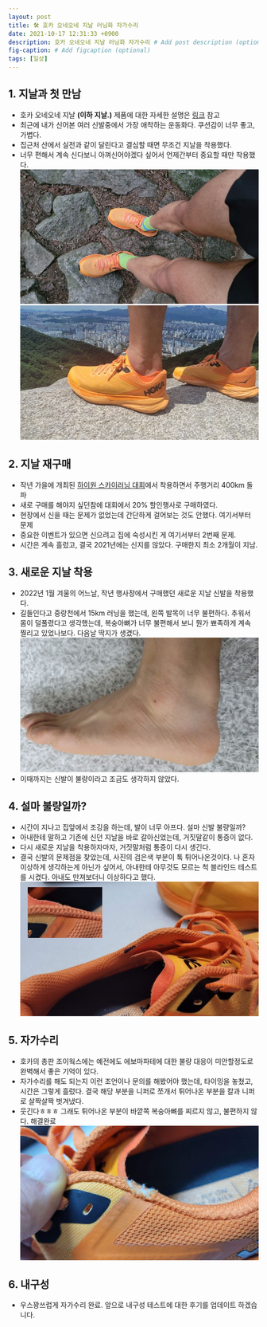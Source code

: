 ```yaml
---
layout: post
title: 🛠️ 호카 오네오네 지날 러닝화 자가수리
date: 2021-10-17 12:31:33 +0900
description: 호카 오네오네 지날 러닝화 자가수리 # Add post description (optional)
fig-caption: # Add figcaption (optional)
tags: [일상]
---
```

## 1. 지날과 첫 만남
- 호카 오네오네 지날 **(이하 지날.)** 제품에 대한 자세한 설명은 [링크](https://www.goodrunner.co.kr/product/hoka-m-zinal-bopo/1030/) 참고
- 최근에 내가 신어본 여러 신발중에서 가장 애착하는 운동화다. 쿠션감이 너무 좋고, 가볍다.
- 집근처 산에서 실전과 같이 달린다고 결심할 때면 무조건 지날을 착용했다. 
- 너무 편해서 계속 신다보니 아껴신어야겠다 싶어서 언제간부터 중요할 때만 착용했다.
![지날 착용1](/img/in-post/zinal-01.jpg)
![지날 착용2](/img/in-post/zinal-02.jpg)

## 2. 지날 재구매
- 작년 가을에 개최된 [하이원 스카이러닝 대회](/2021-high1skyrunning/)에서 착용하면서 주행거리 400km 돌파
- 새로 구매를 해야지 싶던참에 대회에서 20% 할인행사로 구매하였다.
- 현장에서 신을 때는 문제가 없었는데 간단하게 걸어보는 것도 안했다. 여기서부터 문제
- 중요한 이벤트가 있으면 신으려고 집에 숙성시킨 게 여기서부터 2번째 문제. 
- 시간은 계속 흘렀고, 결국 2021년에는 신지를 않았다. 구매한지 최소 2개월이 지남.

## 3. 새로운 지날 착용
- 2022년 1월 겨울의 어느날, 작년 행사장에서 구매했던 새로운 지날 신발을 착용했다.
- 길들인다고 중랑천에서 15km 러닝을 했는데, 왼쪽 발목이 너무 불편하다. 추워서 몸이 덜풀렸다고 생각했는데, 복숭아뼈가 너무 불편해서 보니 뭔가 뾰족하게 계속 찔리고 있었나보다. 다음날 딱지가 생겼다.
![지날 신고 부상](/img/in-post/zinal-03.jpg)
- 이때까지는 신발이 불량이라고 조금도 생각하지 않았다. 

## 4. 설마 불량일까?
- 시간이 지나고 집앞에서 조깅을 하는데, 발이 너무 아프다. 설마 신발 불량일까?
- 아내한테 말하고 기존에 신던 지날을 바로 갈아신었는데, 거짓말같이 통증이 없다.
- 다시 새로운 지날을 착용하자마자, 거짓말처럼 통증이 다시 생긴다.
- 결국 신발의 문제점을 찾았는데, 사진의 검은색 부분이 톡 튀어나온것이다. 나 혼자 이상하게 생각하는게 아닌가 싶어서, 아내한테 아무것도 모르는 척 블라인드 테스트를 시켰다. 아내도 만져보더니 이상하다고 했다.
![지날 불량1](/img/in-post/zinal-04.jpg)

## 5. 자가수리
- 호카의 총판 조이웍스에는 예전에도 에보마파테에 대한 불량 대응이 미안할정도로 완벽해서 좋은 기억이 있다.
- 자가수리를 해도 되는지 이런 조언이나 문의를 해봤어야 했는데, 타이밍을 놓쳤고, 시간은 그렇게 흘렀다.  결국 해당 부분을 니퍼로 쪼개서 튀어나온 부분을 칼과 니퍼로 살짝살짝 벗겨냈다.
- 웃긴다ㅎㅎㅎ 그래도 튀어나온 부분이 바깥쪽 복숭아뼈를 찌르지 않고, 불편하지 않다. 해결완료
![지날 자가수리](/img/in-post/zinal-05.jpg)

## 6. 내구성
- 우스꽝쓰럽게 자가수리 완료. 앞으로 내구성 테스트에 대한 후기를 업데이트 하겠습니다.